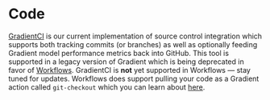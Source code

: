 # Code

[GradientCI](https://gradient.paperspace.com/gradientci) is our current implementation of source control integration which supports both tracking commits \(or branches\) as well as optionally feeding Gradient model performance metrics back into GitHub.  This tool is supported in a legacy version of Gradient which is being deprecated in favor of [Workflows](../explore-train-deploy/workflows-1/).  GradientCI is **not** yet supported in Workflows — stay tuned for updates.  Workflows does support pulling your code as a Gradient action called `git-checkout` which you can learn about [here](../explore-train-deploy/workflows-1/gradient-actions.md#git-checkout).

